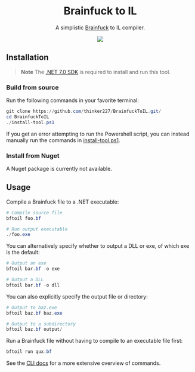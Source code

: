 <h1 align="center">Brainfuck to IL</h1>

<p align="center">
    A simplistic <a href="https://esolangs.org/wiki/Brainfuck">Brainfuck</a> to IL compiler.
</p>

<p align="center">
    <a href="https://github.com/thinker227/BrainfuckToIL/actions/workflows/build.yaml">
        <img src="https://img.shields.io/github/actions/workflow/status/thinker227/BrainfuckToIL/build.yaml?branch=main&logo=github&label=build&style=for-the-badge"/>
    </a>
</p>

## Installation

> **Note**
> The [.NET 7.0 SDK](https://dotnet.microsoft.com/en-us/) is required to install and run this tool.

### Build from source

Run the following commands in your favorite terminal:
```ps1
git clone https://github.com/thinker227/BrainfuckToIL.git/
cd BrainfuckToIL
./install-tool.ps1
```

If you get an error attempting to run the Powershell script, you can instead manually run the commands in [install-tool.ps1](install-tool.ps1).

### Install from Nuget

A Nuget package is currently not available.

## Usage

Compile a Brainfuck file to a .NET executable:
```ps1
# Compile source file
bftoil foo.bf

# Run output executable
./foo.exe
```

You can alternatively specify whether to output a DLL or exe, of which exe is the default:
```ps1
# Output an exe
bftoil bar.bf -o exe

# Output a DLL
bftoil bar.bf -o dll
```

You can also explicitly specify the output file or directory:
```ps1
# Output to baz.exe
bftoil baz.bf baz.exe

# Output to a subdirectory
bftoil baz.bf output/
```

Run a Brainfuck file without having to compile to an executable file first:
```ps1
bftoil run qux.bf
```

See the [CLI docs](./docs/rootCommand.md) for a more extensive overview of commands.
